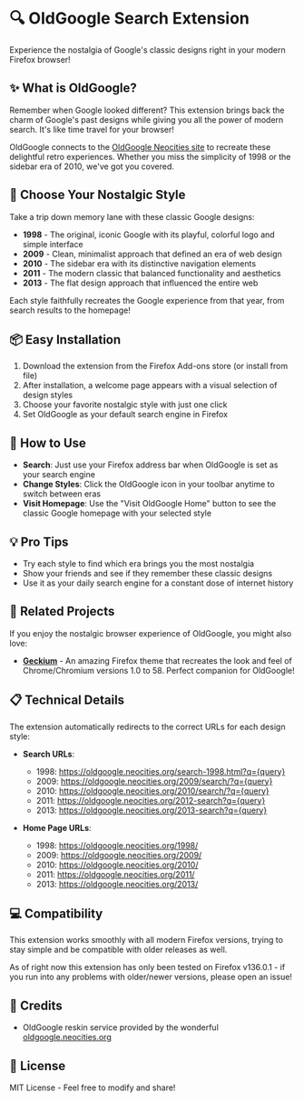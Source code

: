 # 🔍 OldGoogle Search Extension

Experience the nostalgia of Google's classic designs right in your modern Firefox browser!

## ✨ What is OldGoogle?

Remember when Google looked different? This extension brings back the charm of Google's past designs while giving you all the power of modern search. It's like time travel for your browser!

OldGoogle connects to the [OldGoogle Neocities site](https://oldgoogle.neocities.org/more/) to recreate these delightful retro experiences. Whether you miss the simplicity of 1998 or the sidebar era of 2010, we've got you covered.

## 🎨 Choose Your Nostalgic Style

Take a trip down memory lane with these classic Google designs:

- **1998** - The original, iconic Google with its playful, colorful logo and simple interface
- **2009** - Clean, minimalist approach that defined an era of web design
- **2010** - The sidebar era with its distinctive navigation elements
- **2011** - The modern classic that balanced functionality and aesthetics
- **2013** - The flat design approach that influenced the entire web

Each style faithfully recreates the Google experience from that year, from search results to the homepage!

## 📦 Easy Installation

1. Download the extension from the Firefox Add-ons store (or install from file)
2. After installation, a welcome page appears with a visual selection of design styles
3. Choose your favorite nostalgic style with just one click
4. Set OldGoogle as your default search engine in Firefox

## 🚀 How to Use

- **Search**: Just use your Firefox address bar when OldGoogle is set as your search engine
- **Change Styles**: Click the OldGoogle icon in your toolbar anytime to switch between eras
- **Visit Homepage**: Use the "Visit OldGoogle Home" button to see the classic Google homepage with your selected style

## 💡 Pro Tips

- Try each style to find which era brings you the most nostalgia
- Show your friends and see if they remember these classic designs
- Use it as your daily search engine for a constant dose of internet history

## 🔄 Related Projects

If you enjoy the nostalgic browser experience of OldGoogle, you might also love:

- **[Geckium](https://github.com/angelbruni/Geckium)** - An amazing Firefox theme that recreates the look and feel of Chrome/Chromium versions 1.0 to 58. Perfect companion for OldGoogle!

## 📋 Technical Details

The extension automatically redirects to the correct URLs for each design style:

- **Search URLs**:
  - 1998: https://oldgoogle.neocities.org/search-1998.html?q={query}
  - 2009: https://oldgoogle.neocities.org/2009/search/?q={query}
  - 2010: https://oldgoogle.neocities.org/2010/search/?q={query}
  - 2011: https://oldgoogle.neocities.org/2012-search?q={query}
  - 2013: https://oldgoogle.neocities.org/2013-search?q={query}

- **Home Page URLs**:
  - 1998: https://oldgoogle.neocities.org/1998/
  - 2009: https://oldgoogle.neocities.org/2009/
  - 2010: https://oldgoogle.neocities.org/2010/
  - 2011: https://oldgoogle.neocities.org/2011/
  - 2013: https://oldgoogle.neocities.org/2013/

## 💻 Compatibility

This extension works smoothly with all modern Firefox versions, trying to stay simple and be compatible with older  releases as well.

As of right now this extension has only been tested on Firefox v136.0.1 - if you run into any problems with older/newer versions, please open an issue!

## 👏 Credits

- OldGoogle reskin service provided by the wonderful [oldgoogle.neocities.org](https://oldgoogle.neocities.org/more/)

## 📄 License

MIT License - Feel free to modify and share!